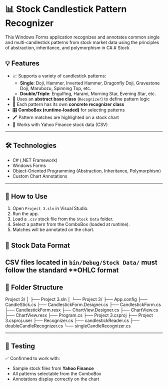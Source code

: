 <h1>📊 Stock Candlestick Pattern Recognizer</h1>

This Windows Forms application recognizes and annotates common single and multi-candlestick patterns from stock market data using the principles of abstraction, inheritance, and polymorphism in C#.# Stock

## 💡 Features

- 📈 Supports a variety of candlestick patterns:
  - **Single**: Doji, Hammer, Inverted Hammer, Dragonfly Doji, Gravestone Doji, Marubozu, Spinning Top, etc.
  - **Double/Triple**: Engulfing, Harami, Morning Star, Evening Star, etc.
- 🧠 Uses an **abstract base class** (`Recognizer`) to define pattern logic
- 🧩 Each pattern has its own **concrete recognizer class**
- 🎛️ **ComboBox (runtime-loaded)** for selecting patterns
- 🖍️ Pattern matches are highlighted on a stock chart
- 📂 Works with Yahoo Finance stock data (CSV)

---

## 🛠️ Technologies

- C# (.NET Framework)
- Windows Forms
- Object-Oriented Programming (Abstraction, Inheritance, Polymorphism)
- Custom Chart Annotations

---

## 🧪 How to Use

1. Open `Project 3.sln` in Visual Studio.
2. Run the app.
3. Load a `.csv` stock file from the `Stock Data` folder.
4. Select a pattern from the ComboBox (loaded at runtime).
5. Matches will be annotated on the chart.
   
## 📂 Stock Data Format

CSV files located in `bin/Debug/Stock Data/` must follow the standard **OHLC format
---

## 📁 Folder Structure

Project 3/ │ ├── Project 3.sln │ └── Project 3/ ├── App.config ├── CandleStick.cs ├── CandlestickForm.Designer.cs ├── CandlestickForm.cs ├── CandlestickForm.resx ├── ChartView.Designer.cs ├── ChartView.cs ├── ChartView.resx ├── Program.cs ├── Project 3.csproj ├── Project 3.csproj.user ├── Recognizer.cs ├── candlestickReader.cs ├── doubleCandleRecognizer.cs └── singleCandleRecognizer.cs

---


## 🧪 Testing

✅ Confirmed to work with:
- Sample stock files from **Yahoo Finance**
- All patterns selectable from the ComboBox
- Annotations display correctly on the chart



